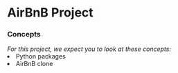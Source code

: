 <h1 {color: green;}><strong>AirBnB Project</strong></h1>
<h3>Concepts</h3>
<i>For this project, we expect you to look at these concepts:</i>
<li>Python packages</li>
<li>AirBnB clone</li>
